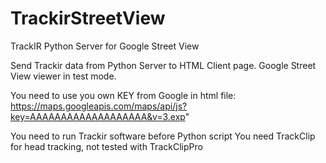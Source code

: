 # TrackirStreetView
TrackIR Python Server for Google Street View

Send Trackir data from Python Server to HTML Client page.
Google Street View viewer in test mode.

You need to use you own KEY from Google in html file:
https://maps.googleapis.com/maps/api/js?key=AAAAAAAAAAAAAAAAAAA&v=3.exp"

You need to run Trackir software before Python script
You need TrackClip for head tracking, not tested with TrackClipPro
